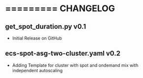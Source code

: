 =========
CHANGELOG
=========


get_spot_duration.py v0.1
-------------------------

* Initial Release on GitHub

ecs-spot-asg-two-cluster.yaml v0.2
----------------------------------

* Adding Template for cluster with spot and ondemand mix with independent autoscaling